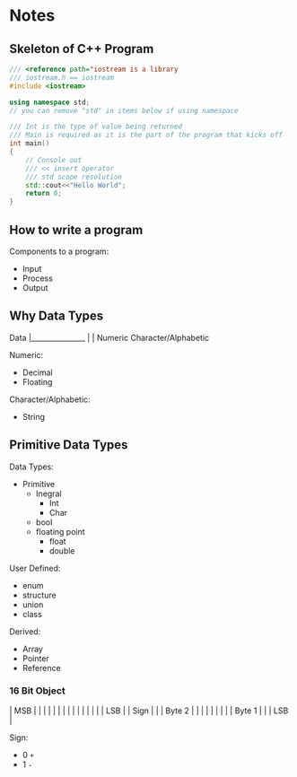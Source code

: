 # Notes

## Skeleton of C++ Program
```C++
/// <reference path="iostream is a library
/// iostream.h == iostream
#include <iostream>

using namespace std;
// you can remove "std" in items below if using namespace

/// Int is the type of value being returned
/// Main is required as it is the part of the program that kicks off
int main()
{
    // Console out
    /// << insert operator
    /// std scope resolution
    std::cout<<"Hello World";
    return 0;
}
```

## How to write a program

Components to a program:

- Input
- Process
- Output

## Why Data Types

Data
|_______________
|               |
Numeric        Character/Alphabetic


Numeric:
- Decimal
- Floating

Character/Alphabetic:
- String

## Primitive Data Types

Data Types:
- Primitive
    - Inegral
        - Int
        - Char
    - bool
    - floating point
        - float
        - double

User Defined:
- enum
- structure
- union
- class

Derived:
- Array
- Pointer
- Reference

### 16 Bit Object

| MSB | | | | | | | | | | | | | | | LSB |
| Sign | | | Byte 2 | | | | | | | | | Byte 1 | | | LSB |

Sign:
- 0 `+`
- 1 `-`

